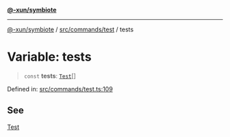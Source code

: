 [**@-xun/symbiote**](../../../../README.md)

***

[@-xun/symbiote](../../../../README.md) / [src/commands/test](../README.md) / tests

# Variable: tests

> `const` **tests**: [`Test`](../enumerations/Test.md)[]

Defined in: [src/commands/test.ts:109](https://github.com/Xunnamius/symbiote/blob/a1a1659a6aee8463244f5d57f0317787662deaf7/src/commands/test.ts#L109)

## See

[Test](../enumerations/Test.md)
